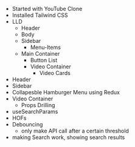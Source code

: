 
- Started with YouTube Clone
- Installed Tailwind CSS
- LLD
    - Header
    - Body
    - Sidebar
        - Menu-Items
    - Main Container
        - Button List
        - Video Container
            - Video Cards
- Header
- Sidebar
- Collapesble Hamburger Menu using Redux 
- Video Container
    - Props Drilling
- useSearchParams
- HOFs  
- Debouncing
    - only make API call after a certain threshold
- making Search work, showing search results

